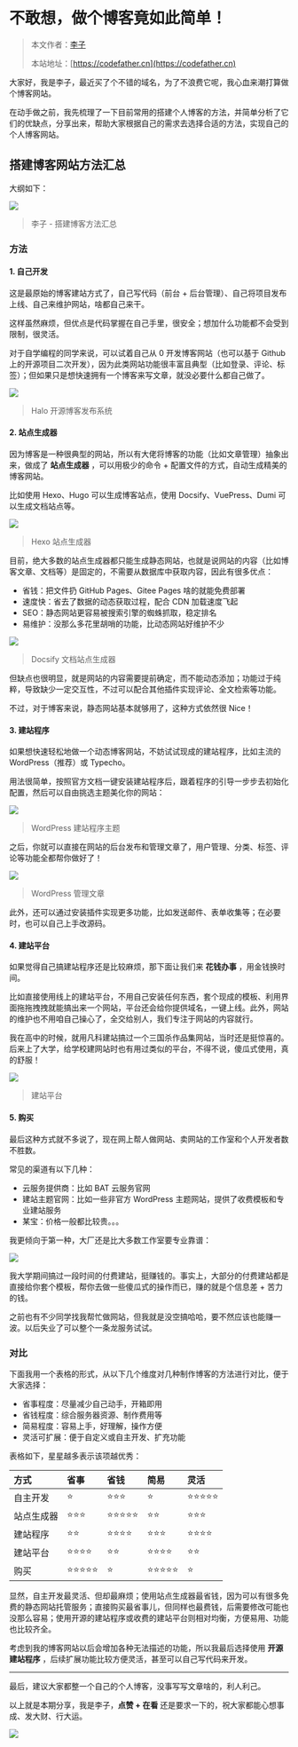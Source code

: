 # 不敢想，做个博客竟如此简单！

> 本文作者：[李子](https://yuyuanweb.feishu.cn/wiki/Abldw5WkjidySxkKxU2cQdAtnah)
>
> 本站地址：[https://codefather.cn](https://codefather.cn)

大家好，我是李子，最近买了个不错的域名，为了不浪费它呢，我心血来潮打算做个博客网站。

在动手做之前，我先梳理了一下目前常用的搭建个人博客的方法，并简单分析了它们的优缺点，分享出来，帮助大家根据自己的需求去选择合适的方法，实现自己的个人博客网站。

## 搭建博客网站方法汇总

大纲如下：

![](https://pic.yupi.icu/5563/202311071436625.png)

> 李子 - 搭建博客方法汇总

### 方法

#### 1. 自己开发

这是最原始的博客建站方式了，自己写代码（前台 + 后台管理）、自己将项目发布上线、自己来维护网站，啥都自己来干。

这样虽然麻烦，但优点是代码掌握在自己手里，很安全；想加什么功能都不会受到限制，很灵活。

对于自学编程的同学来说，可以试着自己从 0 开发博客网站（也可以基于 Github 上的开源项目二次开发），因为此类网站功能很丰富且典型（比如登录、评论、标签）；但如果只是想快速拥有一个博客来写文章，就没必要什么都自己做了。

![](https://pic.yupi.icu/5563/202311071436776.png)

> Halo 开源博客发布系统

#### 2. 站点生成器

因为博客是一种很典型的网站，所以有大佬将博客的功能（比如文章管理）抽象出来，做成了 **站点生成器** ，可以用极少的命令 + 配置文件的方式，自动生成精美的博客网站。

比如使用 Hexo、Hugo 可以生成博客站点，使用 Docsify、VuePress、Dumi 可以生成文档站点等。

![](https://pic.yupi.icu/5563/202311071436784.png)

> Hexo 站点生成器

目前，绝大多数的站点生成器都只能生成静态网站，也就是说网站的内容（比如博客文章、文档等）是固定的，不需要从数据库中获取内容，因此有很多优点：

- 省钱：把文件扔 GitHub Pages、Gitee Pages 啥的就能免费部署
- 速度快：省去了数据的动态获取过程，配合 CDN 加载速度飞起
- SEO：静态网站更容易被搜索引擎的蜘蛛抓取，稳定排名
- 易维护：没那么多花里胡哨的功能，比动态网站好维护不少

![](https://pic.yupi.icu/5563/202311071436748.png)

> Docsify 文档站点生成器

但缺点也很明显，就是网站的内容需要提前确定，而不能动态添加；功能过于纯粹，导致缺少一定交互性，不过可以配合其他插件实现评论、全文检索等功能。

不过，对于博客来说，静态网站基本就够用了，这种方式依然很 Nice！

#### 3. 建站程序

如果想快速轻松地做一个动态博客网站，不妨试试现成的建站程序，比如主流的 WordPress（推荐）或 Typecho。

用法很简单，按照官方文档一键安装建站程序后，跟着程序的引导一步步去初始化配置，然后可以自由挑选主题美化你的网站：

![](https://pic.yupi.icu/5563/202311071436506.png)

> WordPress 建站程序主题

之后，你就可以直接在网站的后台发布和管理文章了，用户管理、分类、标签、评论等功能全都帮你做好了！

![](https://pic.yupi.icu/5563/202311071436759.png)

> WordPress 管理文章

此外，还可以通过安装插件实现更多功能，比如发送邮件、表单收集等；在必要时，也可以自己上手改源码。

#### 4. 建站平台

如果觉得自己搞建站程序还是比较麻烦，那下面让我们来 **花钱办事** ，用金钱换时间。

比如直接使用线上的建站平台，不用自己安装任何东西，套个现成的模板、利用界面拖拖拽拽就能搞出来一个网站，平台还会给你提供域名，一键上线。此外，网站的维护也不用咱自己操心了，全交给别人，我们专注于网站的内容就行。

我在高中的时候，就用凡科建站搞过一个三国杀作品集网站，当时还是挺惊喜的。后来上了大学，给学校建网站时也有用过类似的平台，不得不说，傻瓜式使用，真的舒服！

![](https://pic.yupi.icu/5563/202311071436025.png)

> 建站平台

#### 5. 购买

最后这种方式就不多说了，现在网上帮人做网站、卖网站的工作室和个人开发者数不胜数。

常见的渠道有以下几种：

- 云服务提供商：比如 BAT 云服务官网
- 建站主题官网：比如一些非官方 WordPress 主题网站，提供了收费模板和专业建站服务
- 某宝：价格一般都比较贵。。。

我更倾向于第一种，大厂还是比大多数工作室要专业靠谱：

![](https://pic.yupi.icu/5563/202311071436628.png)

我大学期间搞过一段时间的付费建站，挺赚钱的。事实上，大部分的付费建站都是直接给你套个模板，帮你去做一些傻瓜式的操作而已，赚的就是个信息差 + 苦力的钱。

之前也有不少同学找我帮忙做网站，但我就是没空搞哈哈，要不然应该也能赚一波。以后失业了可以整个一条龙服务试试。

### 对比

下面我用一个表格的形式，从以下几个维度对几种制作博客的方法进行对比，便于大家选择：

- 省事程度：尽量减少自己动手，开箱即用
- 省钱程度：综合服务器资源、制作费用等
- 简易程度：容易上手，好理解，操作方便
- 灵活可扩展：便于自定义或自主开发、扩充功能

表格如下，星星越多表示该项越优秀：

| 方式       | 省事  | 省钱  | 简易  | 灵活  |
| :--------- | :---- | :---- | :---- | :---- |
| 自主开发   | ⭐     | ⭐⭐⭐   | ⭐     | ⭐⭐⭐⭐⭐ |
| 站点生成器 | ⭐⭐⭐   | ⭐⭐⭐⭐⭐ | ⭐⭐    | ⭐⭐⭐   |
| 建站程序   | ⭐⭐    | ⭐⭐⭐⭐  | ⭐⭐⭐   | ⭐⭐⭐⭐  |
| 建站平台   | ⭐⭐⭐⭐  | ⭐⭐    | ⭐⭐⭐⭐  | ⭐⭐    |
| 购买       | ⭐⭐⭐⭐⭐ | ⭐     | ⭐⭐⭐⭐⭐ | ⭐     |

显然，自主开发最灵活、但却最麻烦；使用站点生成器最省钱，因为可以有很多免费的静态网站托管服务；直接购买最省事儿，但同样也最费钱，后需要修改可能也没那么容易；使用开源的建站程序或收费的建站平台则相对均衡，方便易用、功能也比较齐全。

考虑到我的博客网站以后会增加各种无法描述的功能，所以我最后选择使用 **开源建站程序** ，后续扩展功能比较方便灵活，甚至可以自己写代码来开发。



------


最后，建议大家都整一个自己的个人博客，没事写写文章啥的，利人利己。

以上就是本期分享，我是李子，**点赞 + 在看** 还是要求一下的，祝大家都能心想事成、发大财、行大运。

![](https://pic.yupi.icu/5563/202311071436735.png)